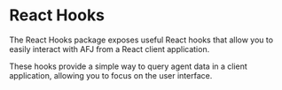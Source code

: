 # React Hooks

The React Hooks package exposes useful React hooks that allow you to easily interact with AFJ from a React client application.

These hooks provide a simple way to query agent data in a client application, allowing you to focus on the user interface.

